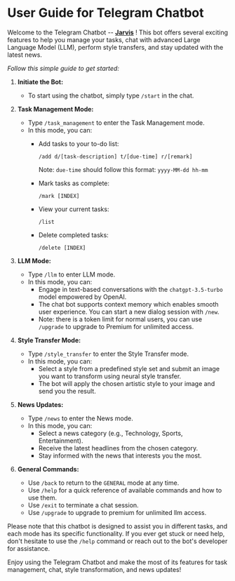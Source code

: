 # User Guide for Telegram Chatbot

Welcome to the Telegram Chatbot -- **[Jarvis](t.me/Rongzhi_chatbot)** ! This bot offers several exciting features to help you manage your tasks, chat with advanced Large Language Model (LLM), perform style transfers, and stay updated with the latest news.

*Follow this simple guide to get started:*

1. **Initiate the Bot:**
   - To start using the chatbot, simply type `/start` in the chat.

2. **Task Management Mode:**
   - Type `/task_management` to enter the Task Management mode.
   - In this mode, you can:
     - Add tasks to your to-do list:
         ```
         /add d/[task-description] t/[due-time] r/[remark]
         ```

         Note: `due-time` should follow this format: `yyyy-MM-dd hh-mm`
     - Mark tasks as complete:
         ```
         /mark [INDEX]
         ```
     - View your current tasks:
         ```
         /list
         ```
     - Delete completed tasks:
         ```
         /delete [INDEX]
         ```

3. **LLM Mode:**
   - Type `/llm` to enter LLM mode.
   - In this mode, you can:
     - Engage in text-based conversations with the `chatgpt-3.5-turbo` model empowered by OpenAI.
     - The chat bot supports context memory which enables smooth user experience. You can start a new dialog session with `/new`.
     - Note: there is a token limit for normal users, you can use `/upgrade` to upgrade to Premium for unlimited access.

4. **Style Transfer Mode:**
   - Type `/style_transfer` to enter the Style Transfer mode.
   - In this mode, you can:
     - Select a style from a predefined style set and submit an image you want to transform using neural style transfer.
     - The bot will apply the chosen artistic style to your image and send you the result.

5. **News Updates:**
   - Type `/news` to enter the News mode.
   - In this mode, you can:
     - Select a news category (e.g., Technology, Sports, Entertainment).
     - Receive the latest headlines from the chosen category.
     - Stay informed with the news that interests you the most.

6. **General Commands:**
   - Use `/back` to return to the `GENERAL` mode at any time.
   - Use `/help` for a quick reference of available commands and how to use them.
   - Use `/exit` to terminate a chat session.
   - Use `/upgrade` to upgrade to premium for unlimited llm access.

Please note that this chatbot is designed to assist you in different tasks, and each mode has its specific functionality. If you ever get stuck or need help, don't hesitate to use the `/help` command or reach out to the bot's developer for assistance.

Enjoy using the Telegram Chatbot and make the most of its features for task management, chat, style transformation, and news updates!
